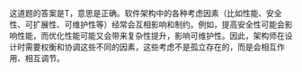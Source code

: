 这道题的答案是T，意思是正确。软件架构中的各种考虑因素（比如性能、安全性、可扩展性、可维护性等）经常会互相影响和制约。例如，提高安全性可能会影响性能，而优化性能可能又会带来复杂性提升，影响可维护性。因此，架构师在设计时需要权衡和协调这些不同的因素，这些考虑不是孤立存在的，而是会相互作用、相互调节。